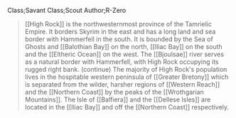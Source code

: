 Class;Savant Class;Scout Author;R-Zero
>[[High Rock]] is the northwesternmost province of the Tamrielic Empire. It borders Skyrim in the east and has a long land and sea border with Hammerfell in the south. It is bounded by the Sea of Ghosts and [[Balothian Bay]] on the north, [[Iliac Bay]] on the south and the [[Eltheric Ocean]] on the west. The [[Bjoulsae]] river serves as a natural border with Hammerfell, with High Rock occupying its rugged right bank.
>(continue)
>The majority of High Rock's population lives in the hospitable western peninsula of [[Greater Bretony]] which is separated from the wilder, harsher regions of [[Western Reach]] and the [[Northern Coast]] by the peaks of the [[Wrothgarian Mountains]].  The Isle of [[Balfiera]] and the [[Dellese Isles]] are located in the [[Iliac Bay]] and off the [[Northern Coast]] respectively.